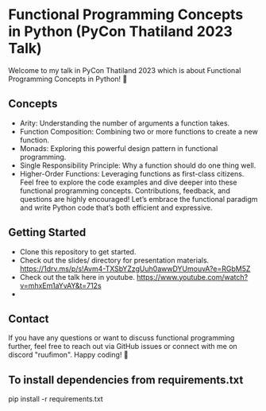 # Functional Programming Concepts in Python (PyCon Thatiland 2023 Talk)
Welcome to my talk in PyCon Thatiland 2023 which is about Functional Programming Concepts in Python! 🐍

## Concepts
- Arity: Understanding the number of arguments a function takes.
- Function Composition: Combining two or more functions to create a new function.
- Monads: Exploring this powerful design pattern in functional programming.
- Single Responsibility Principle: Why a function should do one thing well.
- Higher-Order Functions: Leveraging functions as first-class citizens.
Feel free to explore the code examples and dive deeper into these functional programming concepts. Contributions, feedback, and questions are highly encouraged! Let’s embrace the functional paradigm and write Python code that’s both efficient and expressive.

## Getting Started
- Clone this repository to get started.
- Check out the slides/ directory for presentation materials. https://1drv.ms/p/s!Avm4-TXSbYZzgUuh0awwDYUmouvA?e=RGbM5Z
- Check out the talk here in youtube. https://www.youtube.com/watch?v=mhxEm1aYvAY&t=712s
- 
## Contact
If you have any questions or want to discuss functional programming further, feel free to reach out via GitHub issues or connect with me on discord "ruufimon".
Happy coding! 🚀

## To install dependencies from requirements.txt
pip install -r requirements.txt

